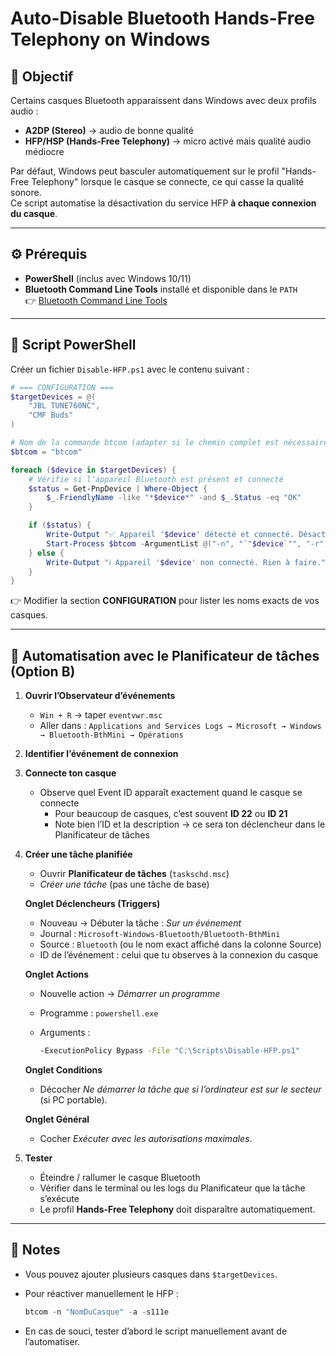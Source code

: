 # Auto-Disable Bluetooth Hands-Free Telephony on Windows

## 🎯 Objectif

Certains casques Bluetooth apparaissent dans Windows avec deux profils audio :

- **A2DP (Stereo)** → audio de bonne qualité
- **HFP/HSP (Hands-Free Telephony)** → micro activé mais qualité audio médiocre

Par défaut, Windows peut basculer automatiquement sur le profil "Hands-Free Telephony" lorsque le casque se connecte, ce qui casse la qualité sonore.  
Ce script automatise la désactivation du service HFP **à chaque connexion du casque**.

---

## ⚙️ Prérequis

- **PowerShell** (inclus avec Windows 10/11)
- **Bluetooth Command Line Tools** installé et disponible dans le `PATH`  
  👉 [Bluetooth Command Line Tools](https://bluetoothinstaller.com/bluetooth-command-line-tools)

---

## 📜 Script PowerShell

Créer un fichier `Disable-HFP.ps1` avec le contenu suivant :

```powershell
# === CONFIGURATION ===
$targetDevices = @(
    "JBL TUNE760NC",
    "CMF Buds"
)

# Nom de la commande btcom (adapter si le chemin complet est nécessaire, ex: C:\BluetoothTools\btcom.exe)
$btcom = "btcom"

foreach ($device in $targetDevices) {
    # Vérifie si l’appareil Bluetooth est présent et connecté
    $status = Get-PnpDevice | Where-Object {
        $_.FriendlyName -like "*$device*" -and $_.Status -eq "OK"
    }

    if ($status) {
        Write-Output "✅ Appareil '$device' détecté et connecté. Désactivation du profil HFP..."
        Start-Process $btcom -ArgumentList @("-n", "`"$device`"", "-r", "-s111e") -NoNewWindow -Wait
    } else {
        Write-Output "ℹ️ Appareil '$device' non connecté. Rien à faire."
    }
}
```

👉 Modifier la section **CONFIGURATION** pour lister les noms exacts de vos casques.

---

## 🚀 Automatisation avec le Planificateur de tâches (Option B)

1. **Ouvrir l’Observateur d’événements**

   - `Win + R` → taper `eventvwr.msc`
   - Aller dans :
     `Applications and Services Logs → Microsoft → Windows → Bluetooth-BthMini → Opérations`

2. **Identifier l’événement de connexion**

3. **Connecte ton casque**

   - Observe quel Event ID apparaît exactement quand le casque se connecte
     - Pour beaucoup de casques, c’est souvent **ID 22** ou **ID 21**
     - Note bien l’ID et la description → ce sera ton déclencheur dans le Planificateur de tâches

4. **Créer une tâche planifiée**

   - Ouvrir **Planificateur de tâches** (`taskschd.msc`)
   - _Créer une tâche_ (pas une tâche de base)

   **Onglet Déclencheurs (Triggers)**

   - Nouveau → Débuter la tâche : _Sur un événement_
   - Journal : `Microsoft-Windows-Bluetooth/Bluetooth-BthMini`
   - Source : `Bluetooth` (ou le nom exact affiché dans la colonne Source)
   - ID de l’événement : celui que tu observes à la connexion du casque

   **Onglet Actions**

   - Nouvelle action → _Démarrer un programme_
   - Programme : `powershell.exe`
   - Arguments :

     ```bash
     -ExecutionPolicy Bypass -File "C:\Scripts\Disable-HFP.ps1"
     ```

   **Onglet Conditions**

   - Décocher _Ne démarrer la tâche que si l’ordinateur est sur le secteur_ (si PC portable).

   **Onglet Général**

   - Cocher _Exécuter avec les autorisations maximales_.

5. **Tester**

   - Éteindre / rallumer le casque Bluetooth
   - Vérifier dans le terminal ou les logs du Planificateur que la tâche s’exécute
   - Le profil **Hands-Free Telephony** doit disparaître automatiquement.

---

## 📌 Notes

- Vous pouvez ajouter plusieurs casques dans `$targetDevices`.
- Pour réactiver manuellement le HFP :

  ```powershell
  btcom -n "NomDuCasque" -a -s111e
  ```

- En cas de souci, tester d’abord le script manuellement avant de l’automatiser.
